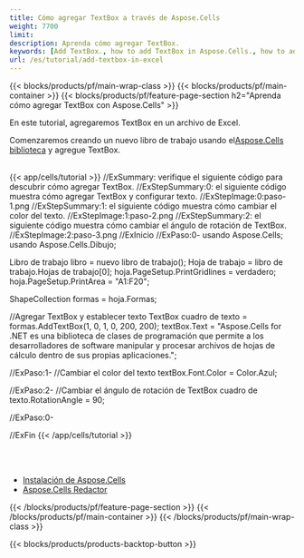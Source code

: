 ```yaml
---
title: Cómo agregar TextBox a través de Aspose.Cells
weight: 7700
limit:
description: Aprenda cómo agregar TextBox.
keywords: [Add TextBox., how to add TextBox in Aspose.Cells., how to add TextBox using Aspose.Cells]
url: /es/tutorial/add-textbox-in-excel
---
```

{{< blocks/products/pf/main-wrap-class >}}
{{< blocks/products/pf/main-container >}}
{{< blocks/products/pf/feature-page-section h2="Aprenda cómo agregar TextBox con Aspose.Cells" >}}

<p>
En este tutorial, agregaremos TextBox en un archivo de Excel.
</p>

<p>
 Comenzaremos creando un nuevo libro de trabajo usando el<a href="https://www.nuget.org/packages/Aspose.Cells">Aspose.Cells biblioteca</a> y agregue TextBox.
</p>

<br />
{{< app/cells/tutorial >}}
//ExSummary: verifique el siguiente código para descubrir cómo agregar TextBox.
//ExStepSummary:0: el siguiente código muestra cómo agregar TextBox y configurar texto.
//ExStepImage:0:paso-1.png
//ExStepSummary:1: el siguiente código muestra cómo cambiar el color del texto.
//ExStepImage:1:paso-2.png
//ExStepSummary:2: el siguiente código muestra cómo cambiar el ángulo de rotación de TextBox.
//ExStepImage:2:paso-3.png
//ExInicio
//ExPaso:0-
usando Aspose.Cells;
usando Aspose.Cells.Dibujo;

Libro de trabajo libro = nuevo libro de trabajo();
Hoja de trabajo = libro de trabajo.Hojas de trabajo[0];
hoja.PageSetup.PrintGridlines = verdadero;
hoja.PageSetup.PrintArea = "A1:F20";

ShapeCollection formas = hoja.Formas;

//Agregar TextBox y establecer texto
TextBox cuadro de texto = formas.AddTextBox(1, 0, 1, 0, 200, 200);
textBox.Text = "Aspose.Cells for .NET es una biblioteca de clases de programación que permite a los desarrolladores de software manipular y procesar archivos de hojas de cálculo dentro de sus propias aplicaciones.";

//ExPaso:1-
//Cambiar el color del texto
textBox.Font.Color = Color.Azul;

//ExPaso:2-
//Cambiar el ángulo de rotación de TextBox
cuadro de texto.RotationAngle = 90;

//ExPaso:0-

//ExFin
{{< /app/cells/tutorial >}}
<br />

<br />
<br />
<div class="code-sample">
    <ul class="link-list">
        <li class="link-item"><a href="https://docs.aspose.com/cells/net/installation/">Instalación de Aspose.Cells</a></li>
        <li class="link-item"><a href="https://products.aspose.app/cells/editor/">Aspose.Cells Redactor</a></li>
    </ul>
</div>

{{< /blocks/products/pf/feature-page-section >}}
{{< /blocks/products/pf/main-container >}}
{{< /blocks/products/pf/main-wrap-class >}}

{{< blocks/products/products-backtop-button >}}